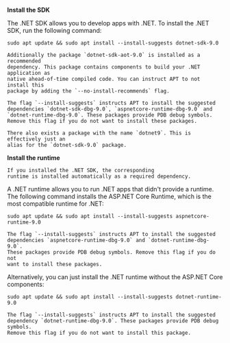 **Install the SDK**

The .NET SDK allows you to develop apps with .NET.
To install the .NET SDK, run the following command:

```text
sudo apt update && sudo apt install --install-suggests dotnet-sdk-9.0
```

```{note}
Additionally the package `dotnet-sdk-aot-9.0` is installed as a recommended
dependency. This package contains components to build your .NET application as
native ahead-of-time compiled code. You can instruct APT to not install this
package by adding the `--no-install-recommends` flag.

The flag `--install-suggests` instructs APT to install the suggested
dependencies `dotnet-sdk-dbg-9.0`, `aspnetcore-runtime-dbg-9.0` and
`dotnet-runtime-dbg-9.0`. These packages provide PDB debug symbols.
Remove this flag if you do not want to install these packages.
```

```{tip}
There also exists a package with the name `dotnet9`. This is effectively just an
alias for the `dotnet-sdk-9.0` package.
```

**Install the runtime**

```{note}
If you installed the .NET SDK, the corresponding
runtime is installed automatically as a required dependency.
```

A .NET runtime allows you to run .NET apps that didn't provide a runtime.
The following command installs the ASP\.NET Core Runtime, which is the most
compatible runtime for .NET:

```text
sudo apt update && sudo apt install --install-suggests aspnetcore-runtime-9.0
```

```{note}
The flag `--install-suggests` instructs APT to install the suggested
dependencies `aspnetcore-runtime-dbg-9.0` and `dotnet-runtime-dbg-9.0`.
These packages provide PDB debug symbols. Remove this flag if you do not
want to install these packages.
```

Alternatively, you can just install the .NET runtime without the ASP\.NET Core
components:

```text
sudo apt update && sudo apt install --install-suggests dotnet-runtime-9.0
```

```{note}
The flag `--install-suggests` instructs APT to install the suggested
dependency `dotnet-runtime-dbg-9.0`. These packages provide PDB debug symbols.
Remove this flag if you do not want to install this package.
```
